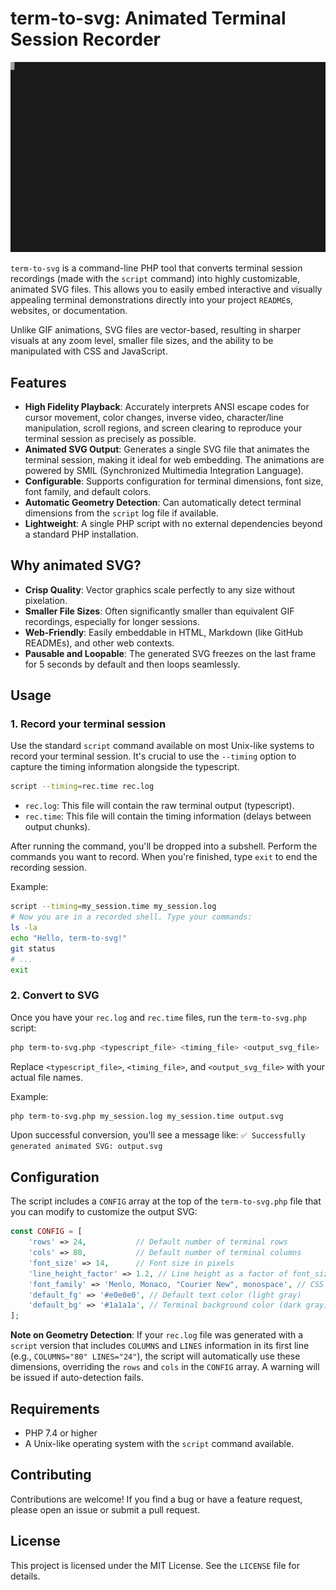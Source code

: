 # term-to-svg: Animated Terminal Session Recorder

![term-to-svg Demo](demo.svg)

`term-to-svg` is a command-line PHP tool that converts terminal session recordings (made with the `script` command) into highly customizable, animated SVG files. This allows you to easily embed interactive and visually appealing terminal demonstrations directly into your project `README`s, websites, or documentation.

Unlike GIF animations, SVG files are vector-based, resulting in sharper visuals at any zoom level, smaller file sizes, and the ability to be manipulated with CSS and JavaScript.

## Features

  * **High Fidelity Playback**: Accurately interprets ANSI escape codes for cursor movement, color changes, inverse video, character/line manipulation, scroll regions, and screen clearing to reproduce your terminal session as precisely as possible.
  * **Animated SVG Output**: Generates a single SVG file that animates the terminal session, making it ideal for web embedding. The animations are powered by SMIL (Synchronized Multimedia Integration Language).
  * **Configurable**: Supports configuration for terminal dimensions, font size, font family, and default colors.
  * **Automatic Geometry Detection**: Can automatically detect terminal dimensions from the `script` log file if available.
  * **Lightweight**: A single PHP script with no external dependencies beyond a standard PHP installation.

## Why animated SVG?

  * **Crisp Quality**: Vector graphics scale perfectly to any size without pixelation.
  * **Smaller File Sizes**: Often significantly smaller than equivalent GIF recordings, especially for longer sessions.
  * **Web-Friendly**: Easily embeddable in HTML, Markdown (like GitHub READMEs), and other web contexts.
  * **Pausable and Loopable**: The generated SVG freezes on the last frame for 5 seconds by default and then loops seamlessly.

## Usage

### 1\. Record your terminal session

Use the standard `script` command available on most Unix-like systems to record your terminal session. It's crucial to use the `--timing` option to capture the timing information alongside the typescript.

```bash
script --timing=rec.time rec.log
```

  * `rec.log`: This file will contain the raw terminal output (typescript).
  * `rec.time`: This file will contain the timing information (delays between output chunks).

After running the command, you'll be dropped into a subshell. Perform the commands you want to record. When you're finished, type `exit` to end the recording session.

Example:

```bash
script --timing=my_session.time my_session.log
# Now you are in a recorded shell. Type your commands:
ls -la
echo "Hello, term-to-svg!"
git status
# ...
exit
```

### 2\. Convert to SVG

Once you have your `rec.log` and `rec.time` files, run the `term-to-svg.php` script:

```bash
php term-to-svg.php <typescript_file> <timing_file> <output_svg_file>
```

Replace `<typescript_file>`, `<timing_file>`, and `<output_svg_file>` with your actual file names.

Example:

```bash
php term-to-svg.php my_session.log my_session.time output.svg
```

Upon successful conversion, you'll see a message like: `✅ Successfully generated animated SVG: output.svg`

## Configuration

The script includes a `CONFIG` array at the top of the `term-to-svg.php` file that you can modify to customize the output SVG:

```php
const CONFIG = [
    'rows' => 24,           // Default number of terminal rows
    'cols' => 80,           // Default number of terminal columns
    'font_size' => 14,      // Font size in pixels
    'line_height_factor' => 1.2, // Line height as a factor of font_size
    'font_family' => 'Menlo, Monaco, "Courier New", monospace', // CSS font-family stack
    'default_fg' => '#e0e0e0', // Default text color (light gray)
    'default_bg' => '#1a1a1a', // Terminal background color (dark gray)
];
```

**Note on Geometry Detection**: If your `rec.log` file was generated with a `script` version that includes `COLUMNS` and `LINES` information in its first line (e.g., `COLUMNS="80" LINES="24"`), the script will automatically use these dimensions, overriding the `rows` and `cols` in the `CONFIG` array. A warning will be issued if auto-detection fails.

## Requirements

  * PHP 7.4 or higher
  * A Unix-like operating system with the `script` command available.

## Contributing

Contributions are welcome\! If you find a bug or have a feature request, please open an issue or submit a pull request.

## License

This project is licensed under the MIT License. See the `LICENSE` file for details.
